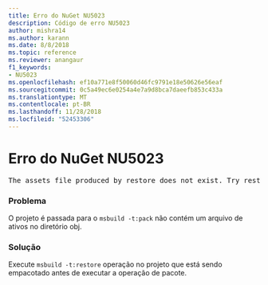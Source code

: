 ```yaml
---
title: Erro do NuGet NU5023
description: Código de erro NU5023
author: mishra14
ms.author: karann
ms.date: 8/8/2018
ms.topic: reference
ms.reviewer: anangaur
f1_keywords:
- NU5023
ms.openlocfilehash: ef10a771e8f50060d46fc9791e18e50626e56eaf
ms.sourcegitcommit: 0c5a49ec6e0254a4e7a9d8bca7daeefb853c433a
ms.translationtype: MT
ms.contentlocale: pt-BR
ms.lasthandoff: 11/28/2018
ms.locfileid: "52453306"
---
```

# <a name="nuget-error-nu5023"></a>Erro do NuGet NU5023
<pre>The assets file produced by restore does not exist. Try restoring the project again. The expected location of the assets file is F:\project\obj\project.assets.json.</pre>

### <a name="issue"></a>Problema

O projeto é passada para o `msbuild -t:pack` não contém um arquivo de ativos no diretório obj.


### <a name="solution"></a>Solução

Execute `msbuild -t:restore` operação no projeto que está sendo empacotado antes de executar a operação de pacote.

